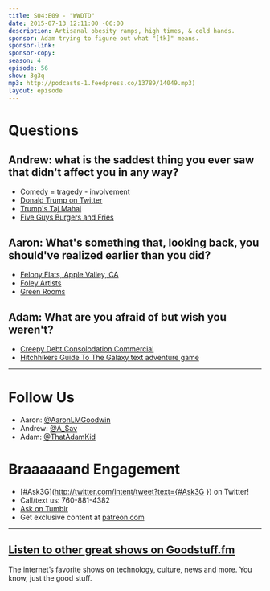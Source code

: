 ```yaml
---
title: S04:E09 - "WWDTD"
date: 2015-07-13 12:11:00 -06:00
description: Artisanal obesity ramps, high times, & cold hands.
sponsor: Adam trying to figure out what "[tk]" means.
sponsor-link: 
sponsor-copy: 
season: 4
episode: 56
show: 3g3q
mp3: http://podcasts-1.feedpress.co/13789/14049.mp3)
layout: episode
---
```


# Questions

## Andrew: what is the saddest thing you ever saw that didn't affect you in any way?
- Comedy = tragedy - involvement
- [Donald Trump on Twitter](https://twitter.com/realdonaldtrump)
- [Trump's Taj Mahal](http://www.trumptaj.com/)
- [Five Guys Burgers and Fries](http://www.fiveguys.com/)

## Aaron: What's something that, looking back, you should've realized earlier than you did?
- [Felony Flats, Apple Valley, CA](http://www.city-data.com/forum/san-bernardino-riverside-counties/711755-apple-valley-ca-felony-flats-location.html)
- [Foley Artists](https://en.wikipedia.org/wiki/Foley_%28filmmaking%29)
- [Green Rooms](http://www.housebeautiful.com/room-decorating/colors/g1175/green-room-decorating-ideas/)

## Adam: What are you afraid of but wish you weren't?
- [Creepy Debt Consolodation Commercial](https://www.youtube.com/watch?v=LG-Z-kYSC4s)
- [Hitchhikers Guide To The Galaxy text adventure game](http://www.douglasadams.com/creations/infocomjava.html)

***

# Follow Us
* Aaron: [@AaronLMGoodwin](http://twitter.com/aaronlmgoodwin)
* Andrew: [@A_Sav](http://twitter.com/a_sav)
* Adam: [@ThatAdamKid](http://twitter.com/thatadamkid)

# Braaaaaand Engagement
* [#Ask3G](http://twitter.com/intent/tweet?text={#Ask3G }) on Twitter!
* Call/text us: 760-881-4382
* [Ask on Tumblr](http://3g3q.co/ask)
* Get exclusive content at [patreon.com](http://www.patreon.com/3g3q)

***

## [Listen to other great shows on Goodstuff.fm](http://goodstuff.fm/)
The internet’s favorite shows on technology, culture, news and more. You know, just the good stuff.

